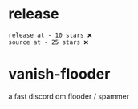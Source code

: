 # release
```
release at - 10 stars ❌
source at - 25 stars ❌
```

# vanish-flooder
a fast discord dm flooder / spammer
